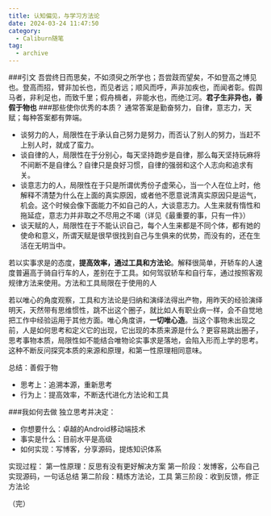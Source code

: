 ```yaml
---
title: 认知偏见，与学习方法论
date: 2024-03-24 11:47:50
category:
  - Caliburn随笔
tag:
  - archive
---
```

###引文
吾尝终日而思矣，不如须臾之所学也；吾尝跂而望矣，不如登高之博见也。登高而招，臂非加长也，而见者远；顺风而呼，声非加疾也，而闻者彰。假舆马者，非利足也，而致千里；假舟楫者，非能水也，而绝江河。**君子生非异也，善假于物也**
###那些使你优秀的本质？
通常答案是勤奋努力，自律，意志力，天赋；每种答案都有弊端。
* 谈努力的人，局限性在于承认自己努力是努力，而否认了别人的努力，当赶不上别人时，就成了蛮力。
* 谈自律的人，局限性在于分别心，每天坚持跑步是自律，那么每天坚持玩麻将不间断不是自律么？自律只是良好习惯，自律的强弱和这个人志向和追求有关。
* 谈意志力的人，局限性在于只是所谓优秀份子虚荣心，当一个人在位上时，他解释不清楚为什么在上面的真实原因，或者他不愿意说清真实原因只是运气，机会。这个时候会像下面能力不如自己的人，大谈意志力。人生来就有惰性和拖延症，意志力并非取之不尽用之不竭（详见《最重要的事，只有一件》）
* 谈天赋的人，局限性在于不能认识自己，每个人生来都是不同个体，都有她的使命和意义，所谓天赋是很早很找到自己与生俱来的优势，而没有的，还在生活在无明当中。

若以实事求是的态度，**提高效率，通过工具和方法论**。解释很简单，开轿车的人速度普遍高于骑自行车的人，差别在于工具。如何驾驭轿车和自行车，通过按照客观规律方法来使用。方法和工具局限在于使用的人

若以唯心的角度观察，工具和方法论是归纳和演绎法得出产物，用昨天的经验演绎明天，天然带有思维惯性，跳不出这个圈子，就比如人有职业病一样，会不自觉地把工作中经验运用于其他方面。唯心角度讲，**一切唯心造**。当这个事物未出现之前，人是如何思考和定义它的出现，它出现的本质来源是什么？更容易跳出圈子，思考事物本质，局限性如不能结合唯物论实事求是落地，会陷入形而上学的思考。这种不断反问探究本质的来源和原理，和第一性原理相同意味。

总结：善假于物
* 思考上：追溯本源，重新思考
* 行为上：提高效率，不断迭代进化方法论和工具

###我如何去做
独立思考并决定：
* 你想要什么：卓越的Android移动端技术    
* 事实是什么：目前水平是高级
* 如何实现：写博客，分享源码，提炼知识体系

实现过程：
第一性原理：反思有没有更好解决方案
第一阶段：发博客，公布自己实现源码，一句话总结
第二阶段：精炼方法论，工具
第三阶段：收到反馈，修正方法论

（完）
